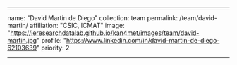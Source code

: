---

name: "David Martín de Diego"
collection: team
permalink: /team/david-martin/
affiliation: "CSIC, ICMAT"
image: "https://ieresearchdatalab.github.io/kan4met/images/team/david-martin.jpg"
profile: "https://www.linkedin.com/in/david-martin-de-diego-62103639"
priority: 2

---